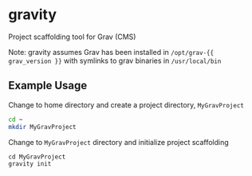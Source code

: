 # gravity

Project scaffolding tool for Grav (CMS)

Note: gravity assumes Grav has been installed in `/opt/grav-{{ grav_version }}` with symlinks to grav binaries in `/usr/local/bin`

## Example Usage

Change to home directory and create a project directory, `MyGravProject`

```sh
cd ~
mkdir MyGravProject
```

Change to `MyGravProject` directory and initialize project scaffolding

```
cd MyGravProject
gravity init
```
